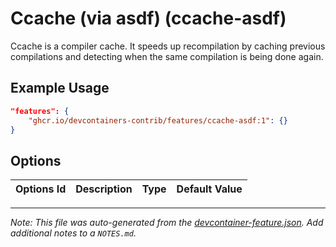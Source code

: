 
# Ccache (via asdf) (ccache-asdf)

Ccache is a compiler cache. It speeds up recompilation by caching previous compilations and detecting when the same compilation is being done again.

## Example Usage

```json
"features": {
    "ghcr.io/devcontainers-contrib/features/ccache-asdf:1": {}
}
```

## Options

| Options Id | Description | Type | Default Value |
|-----|-----|-----|-----|




---

_Note: This file was auto-generated from the [devcontainer-feature.json](https://github.com/devcontainers-contrib/features/blob/main/src/ccache-asdf/devcontainer-feature.json).  Add additional notes to a `NOTES.md`._
